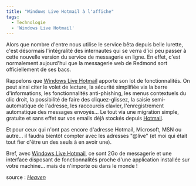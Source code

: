 ```yaml
---
title: "Windows Live Hotmail à l'affiche"
tags:
  - Technologie
  - 'Windows Live Hotmail'
---
```


Alors que nombre d'entre nous utilise le service bêta depuis belle lurette,
c'est désormais l'intégralité des internautes qui se verra d'ici peu passer à
cette nouvelle version du service de messagerie en ligne. En effet, c'est
normalement aujourd'hui que la messagerie web de Redmond sort officiellement de
ses bacs.

Rappelons que
[Windows Live Hotmail](https://login.live.com/login.srf?wa=wsignin1.0&rpsnv=12&ct=1414112641&rver=6.4.6456.0&wp=MBI_SSL_SHARED&wreply=https:%2F%2Fmail.live.com%2Fdefault.aspx%3Frru%3Dinbox&lc=1033&id=64855&mkt=en-US&cbcxt=mai)
apporte son lot de fonctionnalités. On peut ainsi citer le volet de lecture, la
sécurité simplifiée via la barre d'informations, les fonctionnalités
anti-phishing, les menus contextuels du clic droit, la possibilité de faire des
cliquez-glissez, la saisie semi-automatique de l'adresse, les raccourcis
clavier, l'enregistrement automatique des messages envoyés… Le tout via une
migration simple, gratuite et sans effet sur vos emails déjà stockés depuis
[Hotmail](https://login.live.com/login.srf?wa=wsignin1.0&rpsnv=12&ct=1414112646&rver=6.4.6456.0&wp=MBI_SSL_SHARED&wreply=https:%2F%2Fmail.live.com%2Fdefault.aspx%3Frru%3Dinbox&lc=1033&id=64855&mkt=en-US&cbcxt=mai).

Et pour ceux qui n'ont pas encore d'adresse Hotmail, Microsoft, MSN ou autre… il
faudra bientôt compter avec les adresses "@live" (et moi qui était tout fier
d'être un des seuls à en avoir une).

Bref, avec
[Windows Live Hotmail](https://login.live.com/login.srf?wa=wsignin1.0&rpsnv=12&ct=1414112641&rver=6.4.6456.0&wp=MBI_SSL_SHARED&wreply=https:%2F%2Fmail.live.com%2Fdefault.aspx%3Frru%3Dinbox&lc=1033&id=64855&mkt=en-US&cbcxt=mai),
ce sont 2Go de messagerie et une interface disposant de fonctionnalités proche
d'une application installée sur votre machine… mais de n'importe où dans le
monde&nbsp;!

source&nbsp;: _[Heaven](http://heaven.fr/)_
